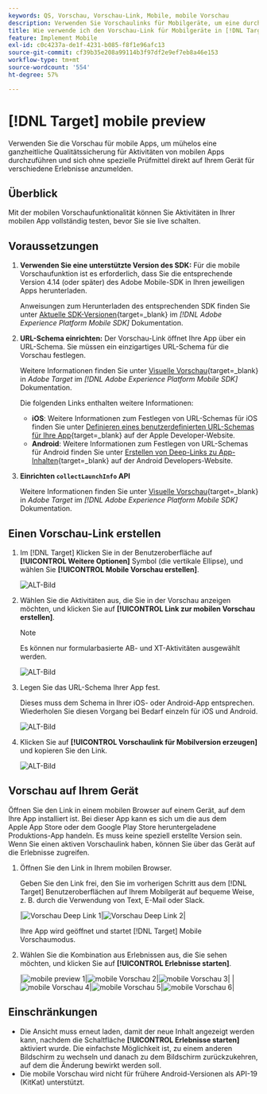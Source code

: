 ```yaml
---
keywords: QS, Vorschau, Vorschau-Link, Mobile, mobile Vorschau
description: Verwenden Sie Vorschaulinks für Mobilgeräte, um eine durchgängige Qualitätssicherung für Aktivitäten mobiler Apps durchzuführen. Sie können sich ohne spezielle Testgeräte für verschiedene Erlebnisse anmelden.
title: Wie verwende ich den Vorschau-Link für Mobilgeräte in [!DNL Target] Mobil?
feature: Implement Mobile
exl-id: c0c4237a-de1f-4231-b085-f8f1e96afc13
source-git-commit: cf39b35e208a99114b3f97df2e9ef7eb8a46e153
workflow-type: tm+mt
source-wordcount: '554'
ht-degree: 57%

---
```


# [!DNL Target] mobile preview

Verwenden Sie die Vorschau für mobile Apps, um mühelos eine ganzheitliche Qualitätssicherung für Aktivitäten von mobilen Apps durchzuführen und sich ohne spezielle Prüfmittel direkt auf Ihrem Gerät für verschiedene Erlebnisse anzumelden.

## Überblick

Mit der mobilen Vorschaufunktionalität können Sie Aktivitäten in Ihrer mobilen App vollständig testen, bevor Sie sie live schalten.

## Voraussetzungen 

1. **Verwenden Sie eine unterstützte Version des SDK:** Für die mobile Vorschaufunktion ist es erforderlich, dass Sie die entsprechende Version 4.14 (oder später) des Adobe Mobile-SDK in Ihren jeweiligen Apps herunterladen.

   Anweisungen zum Herunterladen des entsprechenden SDK finden Sie unter [Aktuelle SDK-Versionen](https://developer.adobe.com/client-sdks/documentation/current-sdk-versions/){target=_blank} im *[!DNL Adobe Experience Platform Mobile SDK]* Dokumentation.

1. **URL-Schema einrichten:** Der Vorschau-Link öffnet Ihre App über ein URL-Schema. Sie müssen ein einzigartiges URL-Schema für die Vorschau festlegen.

   Weitere Informationen finden Sie unter [Visuelle Vorschau](https://developer.adobe.com/client-sdks/documentation/adobe-target/#visual-preview){target=_blank} in *Adobe Target* im *[!DNL Adobe Experience Platform Mobile SDK]* Dokumentation.

   Die folgenden Links enthalten weitere Informationen:

   * **iOS**: Weitere Informationen zum Festlegen von URL-Schemas für iOS finden Sie unter [Definieren eines benutzerdefinierten URL-Schemas für Ihre App](https://developer.apple.com/documentation/xcode/defining-a-custom-url-scheme-for-your-app){target=_blank} auf der Apple Developer-Website.
   * **Android**: Weitere Informationen zum Festlegen von URL-Schemas für Android finden Sie unter [Erstellen von Deep-Links zu App-Inhalten](https://developer.android.com/training/app-links/deep-linking){target=_blank} auf der Android Developers-Website.

1. **Einrichten `collectLaunchInfo` API**

   Weitere Informationen finden Sie unter [Visuelle Vorschau](https://developer.adobe.com/client-sdks/documentation/adobe-target/#visual-preview){target=_blank} in *Adobe Target* im *[!DNL Adobe Experience Platform Mobile SDK]* Dokumentation.

## Einen Vorschau-Link erstellen

1. Im [!DNL Target] Klicken Sie in der Benutzeroberfläche auf **[!UICONTROL Weitere Optionen]** Symbol (die vertikale Ellipse), und wählen Sie **[!UICONTROL Mobile Vorschau erstellen]**.

   ![ALT-Bild](assets/mobile-preview-create.png)

1. Wählen Sie die Aktivitäten aus, die Sie in der Vorschau anzeigen möchten, und klicken Sie auf **[!UICONTROL Link zur mobilen Vorschau erstellen]**.

   >[!NOTE]
   >
   >Es können nur formularbasierte AB- und XT-Aktivitäten ausgewählt werden.

   ![ALT-Bild](assets/mobile-preview-select-activities.png)

1. Legen Sie das URL-Schema Ihrer App fest.

   Dieses muss dem Schema in Ihrer iOS- oder Android-App entsprechen. Wiederholen Sie diesen Vorgang bei Bedarf einzeln für iOS und Android.

   ![ALT-Bild](assets/mobile-preview-enter-url-scheme.png)

1. Klicken Sie auf **[!UICONTROL Vorschaulink für Mobilversion erzeugen]** und kopieren Sie den Link.

   ![ALT-Bild](assets/mobile-preview-generate-and-copy.png)

## Vorschau auf Ihrem Gerät

Öffnen Sie den Link in einem mobilen Browser auf einem Gerät, auf dem Ihre App installiert ist. Bei dieser App kann es sich um die aus dem Apple App Store oder dem Google Play Store heruntergeladene Produktions-App handeln. Es muss keine speziell erstellte Version sein. Wenn Sie einen aktiven Vorschaulink haben, können Sie über das Gerät auf die Erlebnisse zugreifen.

1. Öffnen Sie den Link in Ihrem mobilen Browser.

   Geben Sie den Link frei, den Sie im vorherigen Schritt aus dem [!DNL Target] Benutzeroberflächen auf Ihrem Mobilgerät auf bequeme Weise, z. B. durch die Verwendung von Text, E-Mail oder Slack.

   |![Vorschau Deep Link 1](assets/mobile-preview-open-deeplink.png)|![Vorschau Deep Link 2](assets/mobile-preview-open-app.png)|

   Ihre App wird geöffnet und startet [!DNL Target] Mobile Vorschaumodus.

1. Wählen Sie die Kombination aus Erlebnissen aus, die Sie sehen möchten, und klicken Sie auf **[!UICONTROL Erlebnisse starten]**.

   |![mobile preview 1](assets/mobile-preview-experience-selection-1.png)|![mobile Vorschau 2](assets/mobile-preview-experience-result-1-france.png)|![mobile Vorschau 3](assets/mobile-preview-experience-result-1-shipfree.png)|
|![mobile Vorschau 4](assets/mobile-preview-experience-selection-2.png)|![mobile Vorschau 5](assets/mobile-preview-experience-result-2-aus.png)|![mobile Vorschau 6](assets/mobile-preview-experience-result-2-10off.png)|

## Einschränkungen  

* Die Ansicht muss erneut laden, damit der neue Inhalt angezeigt werden kann, nachdem die Schaltfläche **[!UICONTROL Erlebnisse starten]** aktiviert wurde. Die einfachste Möglichkeit ist, zu einem anderen Bildschirm zu wechseln und danach zu dem Bildschirm zurückzukehren, auf dem die Änderung bewirkt werden soll.
* Die mobile Vorschau wird nicht für frühere Android-Versionen als API-19 (KitKat) unterstützt.
